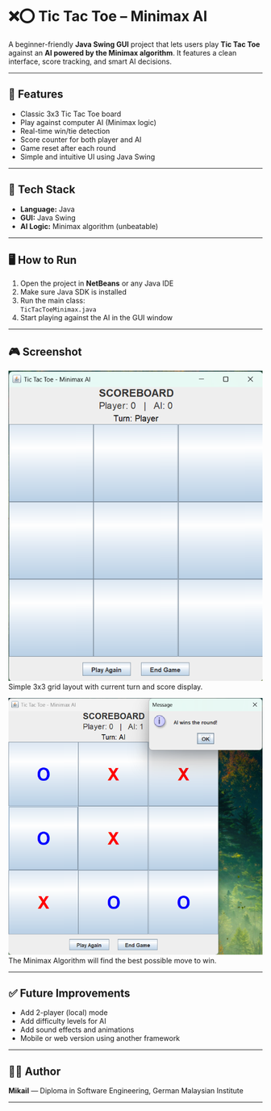 # ❌⭕ Tic Tac Toe – Minimax AI

A beginner-friendly **Java Swing GUI** project that lets users play **Tic Tac Toe** against an **AI powered by the Minimax algorithm**. It features a clean interface, score tracking, and smart AI decisions.

---

## 📌 Features

- Classic 3x3 Tic Tac Toe board  
- Play against computer AI (Minimax logic)  
- Real-time win/tie detection  
- Score counter for both player and AI  
- Game reset after each round  
- Simple and intuitive UI using Java Swing  

---

## 🧩 Tech Stack

- **Language:** Java  
- **GUI:** Java Swing  
- **AI Logic:** Minimax algorithm (unbeatable)  

---

## 🖥️ How to Run

1. Open the project in **NetBeans** or any Java IDE  
2. Make sure Java SDK is installed  
3. Run the main class:  
   `TicTacToeMinimax.java`  
4. Start playing against the AI in the GUI window  

---

## 🎮 Screenshot

![Gameplay Screenshot](screenshots/gameplay1.png)  
Simple 3x3 grid layout with current turn and score display.

![Gameplay Screenshot](screenshots/gameplay2.png)  
The Minimax Algorithm will find the best possible move to win.

---

## ✅ Future Improvements

- Add 2-player (local) mode  
- Add difficulty levels for AI  
- Add sound effects and animations  
- Mobile or web version using another framework  

---

## 🧑‍💻 Author

**Mikail** — Diploma in Software Engineering, German Malaysian Institute  

---
